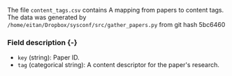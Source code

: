 The file `content_tags.csv` contains A mapping from papers to content tags.
The data was generated by `/home/eitan/Dropbox/sysconf/src/gather_papers.py` from git hash 5bc6460


### Field description {-}

  * `key` (string): Paper ID.
  * `tag` (categorical string): A content descriptor for the paper's research.
